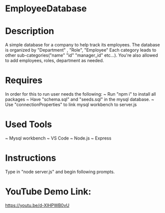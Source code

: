 # EmployeeDatabase

# Description
A simple database for a company to help track its employees. The database is organized by "Department" , "Role", "Employee" Each category leads to other sub-categories("name" "id" "manager_id" etc...). You're also allowed to add employees, roles, department as needed.

# Requires

In order for this to run user needs the following:
~ Run "npm i" to install all packages
~ Have "schema.sql" and "seeds.sql" in the mysql database.
~ Use "connectionProperties" to link mysql workbench to server.js

# Used Tools

~ Mysql workbench
~ VS Code
~ Node.js
~ Express

# Instructions

Type in "node server.js" and begin following prompts.

# YouTube Demo Link:

https://youtu.be/d-XIHPWB0vU
